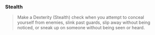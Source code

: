 ### Stealth
> Make a Dexterity (Stealth) check when you attempt to conceal yourself from enemies, slink past guards, slip away without being noticed, or sneak up on someone without being seen or heard.
>